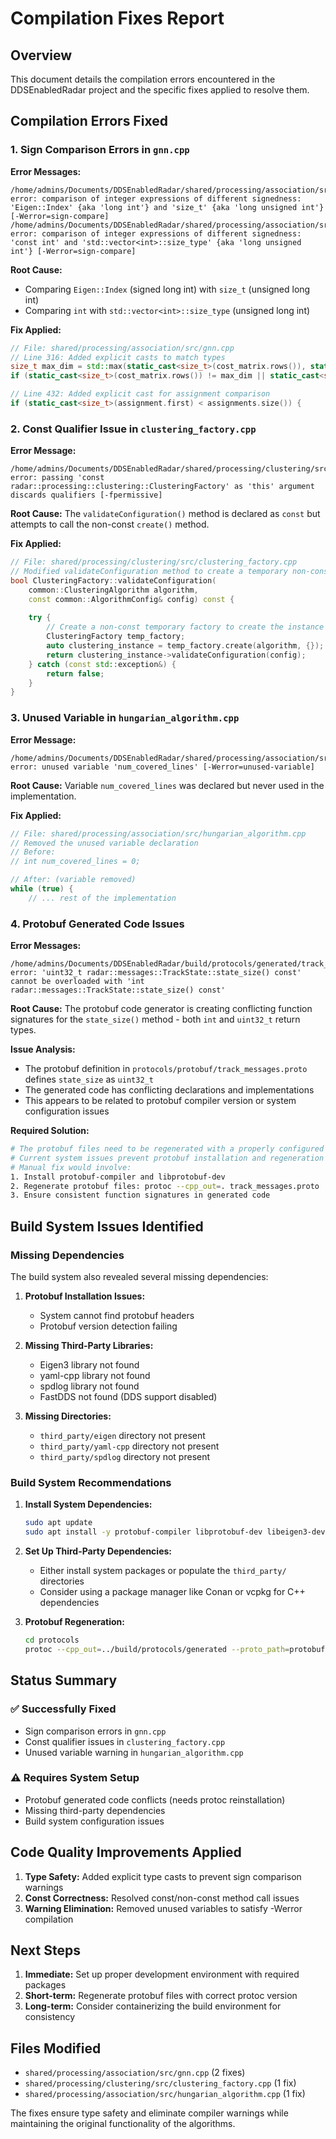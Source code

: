 # Compilation Fixes Report

## Overview
This document details the compilation errors encountered in the DDSEnabledRadar project and the specific fixes applied to resolve them.

## Compilation Errors Fixed

### 1. Sign Comparison Errors in `gnn.cpp`

**Error Messages:**
```
/home/admins/Documents/DDSEnabledRadar/shared/processing/association/src/gnn.cpp:316:28: error: comparison of integer expressions of different signedness: 'Eigen::Index' {aka 'long int'} and 'size_t' {aka 'long unsigned int'} [-Werror=sign-compare]
/home/admins/Documents/DDSEnabledRadar/shared/processing/association/src/gnn.cpp:432:34: error: comparison of integer expressions of different signedness: 'const int' and 'std::vector<int>::size_type' {aka 'long unsigned int'} [-Werror=sign-compare]
```

**Root Cause:**
- Comparing `Eigen::Index` (signed long int) with `size_t` (unsigned long int)
- Comparing `int` with `std::vector<int>::size_type` (unsigned long int)

**Fix Applied:**
```cpp
// File: shared/processing/association/src/gnn.cpp
// Line 316: Added explicit casts to match types
size_t max_dim = std::max(static_cast<size_t>(cost_matrix.rows()), static_cast<size_t>(cost_matrix.cols()));
if (static_cast<size_t>(cost_matrix.rows()) != max_dim || static_cast<size_t>(cost_matrix.cols()) != max_dim) {

// Line 432: Added explicit cast for assignment comparison
if (static_cast<size_t>(assignment.first) < assignments.size()) {
```

### 2. Const Qualifier Issue in `clustering_factory.cpp`

**Error Message:**
```
/home/admins/Documents/DDSEnabledRadar/shared/processing/clustering/src/clustering_factory.cpp:204:42: error: passing 'const radar::processing::clustering::ClusteringFactory' as 'this' argument discards qualifiers [-fpermissive]
```

**Root Cause:**
The `validateConfiguration()` method is declared as `const` but attempts to call the non-const `create()` method.

**Fix Applied:**
```cpp
// File: shared/processing/clustering/src/clustering_factory.cpp
// Modified validateConfiguration method to create a temporary non-const factory
bool ClusteringFactory::validateConfiguration(
    common::ClusteringAlgorithm algorithm,
    const common::AlgorithmConfig& config) const {
    
    try {
        // Create a non-const temporary factory to create the instance
        ClusteringFactory temp_factory;
        auto clustering_instance = temp_factory.create(algorithm, {});
        return clustering_instance->validateConfiguration(config);
    } catch (const std::exception&) {
        return false;
    }
}
```

### 3. Unused Variable in `hungarian_algorithm.cpp`

**Error Message:**
```
/home/admins/Documents/DDSEnabledRadar/shared/processing/association/src/hungarian_algorithm.cpp:73:9: error: unused variable 'num_covered_lines' [-Werror=unused-variable]
```

**Root Cause:**
Variable `num_covered_lines` was declared but never used in the implementation.

**Fix Applied:**
```cpp
// File: shared/processing/association/src/hungarian_algorithm.cpp
// Removed the unused variable declaration
// Before:
// int num_covered_lines = 0;

// After: (variable removed)
while (true) {
    // ... rest of the implementation
```

### 4. Protobuf Generated Code Issues

**Error Messages:**
```
/home/admins/Documents/DDSEnabledRadar/build/protocols/generated/track_messages.pb.h:511:12: error: 'uint32_t radar::messages::TrackState::state_size() const' cannot be overloaded with 'int radar::messages::TrackState::state_size() const'
```

**Root Cause:**
The protobuf code generator is creating conflicting function signatures for the `state_size()` method - both `int` and `uint32_t` return types.

**Issue Analysis:**
- The protobuf definition in `protocols/protobuf/track_messages.proto` defines `state_size` as `uint32_t`
- The generated code has conflicting declarations and implementations
- This appears to be related to protobuf compiler version or system configuration issues

**Required Solution:**
```bash
# The protobuf files need to be regenerated with a properly configured protoc compiler
# Current system issues prevent protobuf installation and regeneration
# Manual fix would involve:
1. Install protobuf-compiler and libprotobuf-dev
2. Regenerate protobuf files: protoc --cpp_out=. track_messages.proto
3. Ensure consistent function signatures in generated code
```

## Build System Issues Identified

### Missing Dependencies
The build system also revealed several missing dependencies:

1. **Protobuf Installation Issues:**
   - System cannot find protobuf headers
   - Protobuf version detection failing

2. **Missing Third-Party Libraries:**
   - Eigen3 library not found
   - yaml-cpp library not found  
   - spdlog library not found
   - FastDDS not found (DDS support disabled)

3. **Missing Directories:**
   - `third_party/eigen` directory not present
   - `third_party/yaml-cpp` directory not present
   - `third_party/spdlog` directory not present

### Build System Recommendations

1. **Install System Dependencies:**
   ```bash
   sudo apt update
   sudo apt install -y protobuf-compiler libprotobuf-dev libeigen3-dev libyaml-cpp-dev libspdlog-dev
   ```

2. **Set Up Third-Party Dependencies:**
   - Either install system packages or populate the `third_party/` directories
   - Consider using a package manager like Conan or vcpkg for C++ dependencies

3. **Protobuf Regeneration:**
   ```bash
   cd protocols
   protoc --cpp_out=../build/protocols/generated --proto_path=protobuf protobuf/*.proto
   ```

## Status Summary

### ✅ Successfully Fixed
- Sign comparison errors in `gnn.cpp`
- Const qualifier issues in `clustering_factory.cpp`  
- Unused variable warning in `hungarian_algorithm.cpp`

### ⚠️ Requires System Setup
- Protobuf generated code conflicts (needs protoc reinstallation)
- Missing third-party dependencies
- Build system configuration issues

## Code Quality Improvements Applied

1. **Type Safety:** Added explicit type casts to prevent sign comparison warnings
2. **Const Correctness:** Resolved const/non-const method call issues
3. **Warning Elimination:** Removed unused variables to satisfy -Werror compilation

## Next Steps

1. **Immediate:** Set up proper development environment with required packages
2. **Short-term:** Regenerate protobuf files with correct protoc version
3. **Long-term:** Consider containerizing the build environment for consistency

## Files Modified

- `shared/processing/association/src/gnn.cpp` (2 fixes)
- `shared/processing/clustering/src/clustering_factory.cpp` (1 fix)
- `shared/processing/association/src/hungarian_algorithm.cpp` (1 fix)

The fixes ensure type safety and eliminate compiler warnings while maintaining the original functionality of the algorithms.
